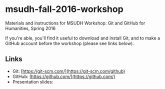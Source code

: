 # msudh-fall-2016-workshop
Materials and instructions for MSUDH Workshop: Git and GitHub for Humanities, Spring 2016

If you're able, you'll find it useful to download and install Git, and to make a GitHub account before the workshop (please see links below).

## Links
* Git: [https://git-scm.com/](https://git-scm.com/github)
* GitHub: [https://github.com/](https://github.com/)
* Presentation slides: 

